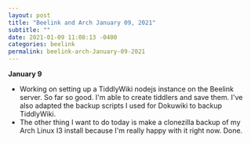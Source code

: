 ```yaml
---
layout: post
title: "Beelink and Arch January 09, 2021"
subtitle: ""
date: 2021-01-09 11:08:13 -0400
categories: beelink
permalink: beelink-arch-January-09-2021
---
```

**January 9**

* Working on setting up a TiddlyWiki nodejs instance on the Beelink server. So far so good. I'm able to create tiddlers and save them. I've also adapted the backup scripts I used for Dokuwiki to backup TiddlyWiki.
* The other thing I want to do today is make a clonezilla backup of my Arch Linux I3 install because I'm really happy with it right now. Done.